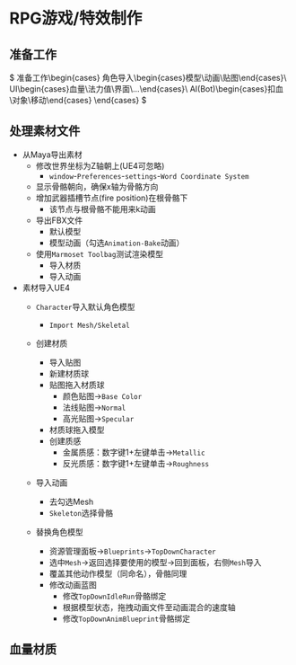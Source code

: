 # RPG游戏/特效制作

## 准备工作
$
准备工作\begin{cases}
角色导入\begin{cases}模型\\动画\\贴图\end{cases}\\
UI\begin{cases}血量\\法力值\\界面\\…\end{cases}\\
AI(Bot)\begin{cases}扣血\\对象\\移动\end{cases}
\end{cases}
$

## 处理素材文件
- 从Maya导出素材
	- 修改世界坐标为Z轴朝上(UE4可忽略)
		- `window`-`Preferences`-`settings`-`Word Coordinate System`
	- 显示骨骼朝向，确保x轴为骨骼方向
	- 增加武器插槽节点(fire position)在根骨骼下
		- 该节点与根骨骼不能用来k动画
	- 导出FBX文件
		-  默认模型
		- 模型动画（勾选`Animation-Bake`动画）
	- 使用`Marmoset Toolbag`测试渲染模型
		- 导入材质
		- 导入动画
- 素材导入UE4
	- `Character`导入默认角色模型
		- `Import Mesh/Skeletal`
	- 创建材质
		- 导入贴图
		- 新建材质球
		- 贴图拖入材质球
			- 颜色贴图->`Base Color`
			- 法线贴图->`Normal`
			- 高光贴图->`Specular`
		- 材质球拖入模型
		- 创建质感
			- 金属质感：数字键1+左键单击->`Metallic`
			- 反光质感：数字键1+左键单击->`Roughness`
	- 导入动画
		- 去勾选Mesh
		- `Skeleton`选择骨骼
	
	- 替换角色模型
	  - 资源管理面板->`Blueprints`->`TopDownCharacter`
	  - 选中`Mesh`->返回选择要使用的模型->回到面板，右侧`Mesh`导入
	  - 覆盖其他动作模型（同命名），骨骼同理
	  - 修改动画蓝图
	    - 修改`TopDownIdleRun`骨骼绑定
	    - 根据模型状态，拖拽动画文件至动画混合的速度轴
	    - 修改`TopDownAnimBlueprint`骨骼绑定

## 血量材质

